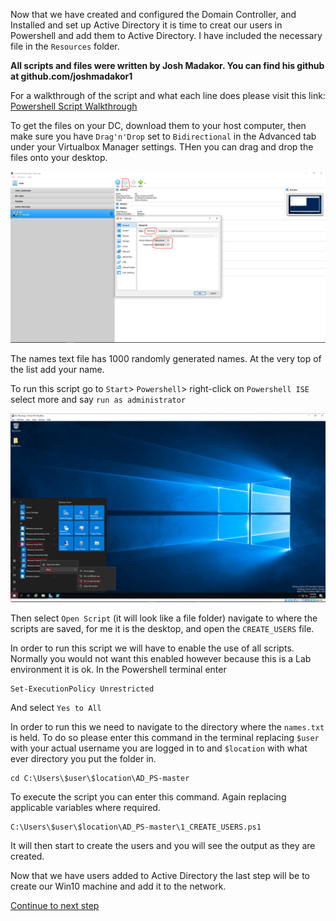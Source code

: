 Now that we have created and configured the Domain Controller, and Installed and set up Active Directory it is time to creat our users in Powershell and add them to Active Directory. I have included the necessary file in the `Resources` folder. 

**All scripts and files were written by Josh Madakor. You can find his github at github.com/joshmadakor1**

For a walkthrough of the script and what each line does please visit this link:
[Powershell Script Walkthrough](https://www.youtube.com/watch?v=MHsI8hJmggI#t=35m10s)

To get the files on your DC, download them to your host computer, then make sure you have `Drag'n'Drop` set to `Bidirectional` in the Advanced tab under your Virtualbox Manager settings. THen you can drag and drop the files onto your desktop.

![](Images/2023-03-06-21-40-19.png)

The names text file has 1000 randomly generated names. At the very top of the list add your name. 

To run this script go to `Start`> `Powershell`> right-click on `Powershell ISE` select more and say `run as administrator`

![](Images/2023-03-06-21-36-50.png)

Then select `Open Script` (it will look like a file folder) navigate to where the scripts are saved, for me it is the desktop, and open the `CREATE_USERS` file.

In order to run this script we will have to enable the use of all scripts. Normally you would not want this enabled however because this is a Lab environment it is ok. In the Powershell terminal enter 

```
Set-ExecutionPolicy Unrestricted
```

And select `Yes to All`

In order to run this we need to navigate to the directory where the `names.txt` is held. To do so please enter this command in the terminal replacing `$user` with your actual username you are logged in to and `$location` with what ever directory you put the folder in.

```
cd C:\Users\$user\$location\AD_PS-master
```

To execute the script you can enter this command. Again replacing applicable variables where required.

```
C:\Users\$user\$location\AD_PS-master\1_CREATE_USERS.ps1
```

It will then start to create the users and you will see the output as they are created.


Now that we have users added to Active Directory the last step will be to create our Win10 machine and add it to the network. 

[Continue to next step](https://github.com/zthiel1031/AD_Environment/tree/main/AD_Setup/Win10%20Client)